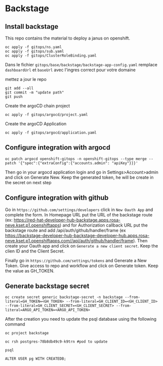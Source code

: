 # Backstage

## Install backstage

This repo contains the material to deploy a janus on openshift.

```shell
oc apply -f gitops/ns.yaml
oc apply -f gitops/sub.yaml
oc apply -f gitops/ClusterRoleBinding.yaml 
```


Dans le fichier ```gitops/base/backstage/backstage-app-config.yaml``` remplace ```dashboardUrl``` et ```baseUrl``` avec l'ingres correct pour votre domaine

mettez a jour le repo

```shell
git add --all
git commit -m "update path"
git push
```

Create the argoCD chain project

```shell
oc apply -f gitops/argocd/project.yaml
```

Create the argoCD Application

```shell
oc apply -f gitops/argocd/application.yaml
```

## Configure integration with argocd

```shell
oc patch argocd openshift-gitops -n openshift-gitops --type merge --patch '{"spec":{"extraConfig":{"accounts.admin": "apiKey"}}}'
```

Then go in your argocd application login and go in Settings>Account>admin and click on Generate New. Keep the generated token, he will be create in the secret on next step

## Configure integration with github

Go in ```https://github.com/settings/developers``` click in ```New Oauth App``` and complete the form. In Homepage URL put the URL of the backstage route (ex: https://red-hat-developer-hub-backstage.apps.rosa-neve.kset.p1.openshiftapps) and for Authorization callback URL put the backstage route and add /api/auth/github/handler/frame (ex https://backstage-developer-hub-backstage-developer-hub.apps.rosa-neve.kset.p1.openshiftapps.com//api/auth/github/handler/frame). Then create your Oauth app and click on ```Generate a new client secret```. Keep the clien ID and the Client Secret.   

Finally go in ```https://github.com/settings/tokens``` and Generate a New Token. Give access to repo and workflow and click on Generate token. Keep the value as GH_TOKEN.

## Generate backstage secret 

```
oc create secret generic backstage-secret -n backstage --from-literal=GH_TOKEN=<GH_TOKEN> --from-literal=GH_CLIENT_ID=<GH_CLIENT_ID> --from-literal=GH_CLIENT_SECRET=<GH_CLIENT_SECRET> --from-literal=ARGO_API_TOKEN=<ARGO_API_TOKEN>
```



After the creation you need to update the psql database using the following command

```shell
oc project backstage

oc rsh postgres-78b8db49c9-k9trn #pod to update

psql

ALTER USER pg WITH CREATEDB;
```




